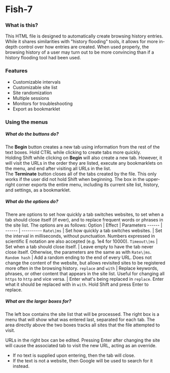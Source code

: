 # Fish-7
### What is this?
This HTML file is designed to automatically create browsing history entries. While it shares similarities with "history flooding" tools, it allows for more in-depth control over how entries are created. When used properly, the browsing history of a user may turn out to be more convincing than if a history flooding tool had been used.
### Features
* Customizable intervals
* Customizable site list
* Site randomization
* Multiple sessions
* Monitors for troubleshooting
* Export as bookmarklet
### Using the menus
##### What do the buttons do?
The **Begin** button creates a new tab using information from the rest of the text boxes. Hold CTRL while clicking to create tabs more quickly.  
Holding Shift while clicking on **Begin** will also create a new tab. However, it will visit the URLs in the order they are listed, execute any bookmarklets on the menu, and end after visiting all URLs in the list.  
The **Terminate** button closes all of the tabs created by the file. This only works if the user did not hold Shift when beginning.
The box in the upper-right corner exports the entire menu, including its current site list, history, and settings, as a bookmarklet.
##### What do the options do?
There are options to set how quickly a tab switches websites, to set when a tab should close itself (if ever), and to replace frequent words or phrases in the site list. The options are as follows:
Option | Effect | Parameters
------ | ------ | ----------
`Rate\|ms` | Set how quickly a tab switches websites. | Set the interval in milliseconds, without punctuation. Numbers expressed in scientific E notation are also accepted (e.g. 1e4 for 10000).
`Timeout\|ms` | Set when a tab should close itself. | Leave empty to have the tab never close itself. Otherwise, the parameters are the same as with `Rate\|ms`.
`Random hash` | Add a random ending to the end of every URL. Does not change the content of the website, but allows revisited sites to be registered more often in the browsing history.
`replace` and `with` | Replace keywords, phrases, or other content that appears in the site list. Useful for changing all `https` to `http` and vice versa. | Enter what's being replaced in `replace`. Enter what it should be replaced with in `with`. Hold Shift and press Enter to replace.
##### What are the larger boxes for?
The left box contains the site list that will be processed. The right box is a menu that will show what was entered last, separated for each tab. The area directly above the two boxes tracks all sites that the file attempted to visit.  
  
URLs in the right box can be edited. Pressing Enter after changing the site will cause the associated tab to visit the new URL, acting as an override.
* If no text is supplied upon entering, then the tab will close.  
* If the text is not a website, then Google will be used to search for it instead.
